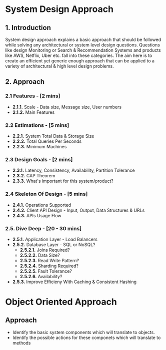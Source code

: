 # System Design Approach

## 1. Introduction
System design approach explains a basic approach that should be followed while solving any architectural or system level design questions. Questions like design Monitoring or Search & Recommendation Systems and products like AWS, Netflix, Uber etc. fall into these categories. The aim here is to create an efficient yet generic enough approach that can be applied to a variety of architectural & high level design problems.

## 2. Approach

### 2.1 Features - [2 mins]
* **2.1.1.** Scale - Data size, Message size, User numbers
* **2.1.2.** Main Features

### 2.2 Estimations - [5 mins]
* **2.2.1.** System Total Data & Storage Size
* **2.2.2.** Total Queries Per Seconds
* **2.2.3.** Minimum Machines

### 2.3 Design Goals - [2 mins]
* **2.3.1.** Latency, Consistency, Availability, Partition Tolerance
* **2.3.2.** CAP Theorem
* **2.3.3.** What's important for this system/product?

### 2.4 Skeleton Of Design - [5 mins]
* **2.4.1.** Operations Supported
* **2.4.2.** Client API Design - Input, Output, Data Structures & URLs
* **2.4.3.** APIs Usage Flow

### 2.5. Dive Deep - [20 - 30 mins]
* **2.5.1.** Application Layer - Load Balancers
* **2.5.2.** Database Layer - SQL or NoSQL?
   * **2.5.2.1.** Joins Required?
   * **2.5.2.2.** Data Size?
   * **2.5.2.3.** Read Write Pattern?
   * **2.5.2.4.** Sharding Required?
   * **2.5.2.5.** Fault Tolerance?
   * **2.5.2.6.** Availability?
* **2.5.3.** Improve Efficieny With Caching & Consistent Hashing


# Object Oriented Approach

## Approach
* Identify the basic system components which will translate to objects.
* Identify the possible actions for these componets which will translate to methods
